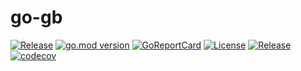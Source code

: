 # go-gb

[![Release](https://github.com/USA-RedDragon/go-gb/actions/workflows/release.yaml/badge.svg)](https://github.com/USA-RedDragon/go-gb/actions/workflows/release.yaml) [![go.mod version](https://img.shields.io/github/go-mod/go-version/USA-RedDragon/go-gb.svg)](https://github.com/USA-RedDragon/go-gb) [![GoReportCard](https://goreportcard.com/badge/github.com/USA-RedDragon/go-gb)](https://goreportcard.com/report/github.com/USA-RedDragon/go-gb) [![License](https://badgen.net/github/license/USA-RedDragon/go-gb)](https://github.com/USA-RedDragon/go-gb/blob/main/LICENSE) [![Release](https://img.shields.io/github/release/USA-RedDragon/go-gb.svg)](https://github.com/USA-RedDragon/go-gb/releases/) [![codecov](https://codecov.io/gh/USA-RedDragon/go-gb/graph/badge.svg?token=pIx48ehUoJ)](https://codecov.io/gh/USA-RedDragon/go-gb)
